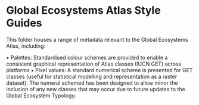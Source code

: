 # Global Ecosystems Atlas Style Guides

This folder houses a range of metadata relevant to the Global Ecosystems Atlas, including:

•	Palettes: 
Standardised colour schemes are provided to enable a consistent graphical representation of Atlas classes (IUCN GET) across platforms
•	Pixel values: 
A standard numerical scheme is presented for GET classes (useful for statistical modelling and representation as a raster dataset). 
The numeral schemed has been designed to allow minor the inclusion of any new classes that may occur due to future updates to the Global Ecosystem Typology.

